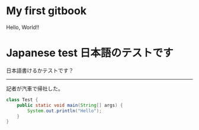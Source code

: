 # My first gitbook

Hello, World!!

# Japanese test 日本語のテストです
日本語書けるかテストです？  


---
記者が汽車で帰社した。

```java
class Test {
    public static void main(String[] args) {
        System.out.println("Hello");
    }
}
```